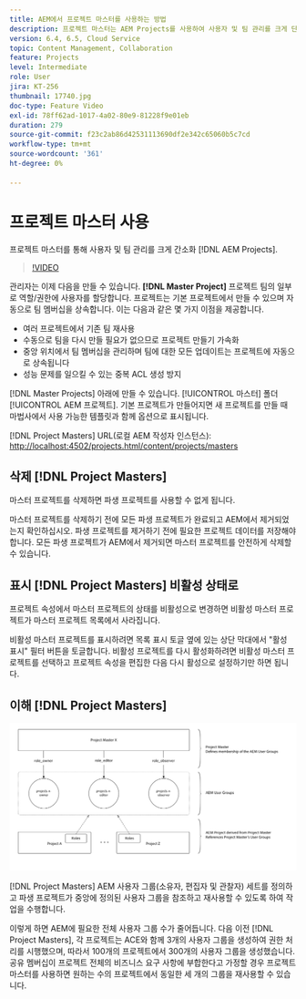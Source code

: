 ```yaml
---
title: AEM에서 프로젝트 마스터를 사용하는 방법
description: 프로젝트 마스터는 AEM Projects를 사용하여 사용자 및 팀 관리를 크게 단순화합니다.
version: 6.4, 6.5, Cloud Service
topic: Content Management, Collaboration
feature: Projects
level: Intermediate
role: User
jira: KT-256
thumbnail: 17740.jpg
doc-type: Feature Video
exl-id: 78ff62ad-1017-4a02-80e9-81228f9e01eb
duration: 279
source-git-commit: f23c2ab86d42531113690df2e342c65060b5c7cd
workflow-type: tm+mt
source-wordcount: '361'
ht-degree: 0%

---
```


# 프로젝트 마스터 사용

프로젝트 마스터를 통해 사용자 및 팀 관리를 크게 간소화 [!DNL AEM Projects].

>[!VIDEO](https://video.tv.adobe.com/v/17740?quality=12&learn=on)

관리자는 이제 다음을 만들 수 있습니다. **[!DNL Master Project]** 프로젝트 팀의 일부로 역할/권한에 사용자를 할당합니다. 프로젝트는 기본 프로젝트에서 만들 수 있으며 자동으로 팀 멤버십을 상속합니다. 이는 다음과 같은 몇 가지 이점을 제공합니다.

* 여러 프로젝트에서 기존 팀 재사용
* 수동으로 팀을 다시 만들 필요가 없으므로 프로젝트 만들기 가속화
* 중앙 위치에서 팀 멤버십을 관리하며 팀에 대한 모든 업데이트는 프로젝트에 자동으로 상속됩니다
* 성능 문제를 일으킬 수 있는 중복 ACL 생성 방지

[!DNL Master Projects] 아래에 만들 수 있습니다. [!UICONTROL 마스터] 폴더 [!UICONTROL AEM 프로젝트]. 기본 프로젝트가 만들어지면 새 프로젝트를 만들 때 마법사에서 사용 가능한 템플릿과 함께 옵션으로 표시됩니다.

[!DNL Project Masters] URL(로컬 AEM 작성자 인스턴스): [http://localhost:4502/projects.html/content/projects/masters](http://localhost:4502/projects.html/content/projects/masters)

## 삭제 [!DNL Project Masters]

마스터 프로젝트를 삭제하면 파생 프로젝트를 사용할 수 없게 됩니다.

마스터 프로젝트를 삭제하기 전에 모든 파생 프로젝트가 완료되고 AEM에서 제거되었는지 확인하십시오. 파생 프로젝트를 제거하기 전에 필요한 프로젝트 데이터를 저장해야 합니다. 모든 파생 프로젝트가 AEM에서 제거되면 마스터 프로젝트를 안전하게 삭제할 수 있습니다.

## 표시 [!DNL Project Masters] 비활성 상태로

프로젝트 속성에서 마스터 프로젝트의 상태를 비활성으로 변경하면 비활성 마스터 프로젝트가 마스터 프로젝트 목록에서 사라집니다.

비활성 마스터 프로젝트를 표시하려면 목록 표시 토글 옆에 있는 상단 막대에서 &quot;활성 표시&quot; 필터 버튼을 토글합니다. 비활성 프로젝트를 다시 활성화하려면 비활성 마스터 프로젝트를 선택하고 프로젝트 속성을 편집한 다음 다시 활성으로 설정하기만 하면 됩니다.

## 이해 [!DNL Project Masters]

![프로젝트 마스터 기술 보기](assets/use-project-masters/project-masters-architecture.png)

[!DNL Project Masters] AEM 사용자 그룹(소유자, 편집자 및 관찰자) 세트를 정의하고 파생 프로젝트가 중앙에 정의된 사용자 그룹을 참조하고 재사용할 수 있도록 하여 작업을 수행합니다.

이렇게 하면 AEM에 필요한 전체 사용자 그룹 수가 줄어듭니다. 다음 이전 [!DNL Project Masters], 각 프로젝트는 ACE와 함께 3개의 사용자 그룹을 생성하여 권한 처리를 시행했으며, 따라서 100개의 프로젝트에서 300개의 사용자 그룹을 생성했습니다. 공유 멤버십이 프로젝트 전체의 비즈니스 요구 사항에 부합한다고 가정할 경우 프로젝트 마스터를 사용하면 원하는 수의 프로젝트에서 동일한 세 개의 그룹을 재사용할 수 있습니다.
